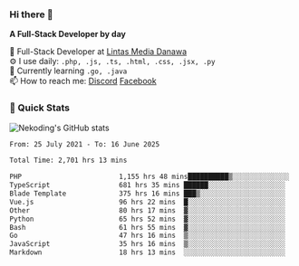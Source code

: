 ### Hi there 👋

**A Full-Stack Developer by day**

🔭 Full-Stack Developer at [Lintas Media Danawa](https://www.lintasmediadanawa.com/)  
⚙️ I use daily: `.php, .js, .ts, .html, .css, .jsx, .py`  
🌱 Currently learning `.go, .java`  
📫 How to reach me: [Discord](https://discordapp.com/users/984448732999327766)  [Facebook](https://fb.me/tyvandi)  

### 🚀 Quick Stats  

![Nekoding's GitHub stats](https://github-readme-stats.vercel.app/api?username=nekoding&show_icons=true)

<!--START_SECTION:waka-->

```txt
From: 25 July 2021 - To: 16 June 2025

Total Time: 2,701 hrs 13 mins

PHP                        1,155 hrs 48 mins██████████▒░░░░░░░░░░░░░░   41.55 %
TypeScript                 681 hrs 35 mins ██████░░░░░░░░░░░░░░░░░░░   24.50 %
Blade Template             375 hrs 16 mins ███▒░░░░░░░░░░░░░░░░░░░░░   13.49 %
Vue.js                     96 hrs 22 mins  █░░░░░░░░░░░░░░░░░░░░░░░░   03.46 %
Other                      80 hrs 17 mins  ▓░░░░░░░░░░░░░░░░░░░░░░░░   02.89 %
Python                     65 hrs 52 mins  ▓░░░░░░░░░░░░░░░░░░░░░░░░   02.37 %
Bash                       61 hrs 55 mins  ▓░░░░░░░░░░░░░░░░░░░░░░░░   02.23 %
Go                         47 hrs 16 mins  ▒░░░░░░░░░░░░░░░░░░░░░░░░   01.70 %
JavaScript                 35 hrs 16 mins  ▒░░░░░░░░░░░░░░░░░░░░░░░░   01.27 %
Markdown                   18 hrs 13 mins  ░░░░░░░░░░░░░░░░░░░░░░░░░   00.66 %
```

<!--END_SECTION:waka-->

<!--
**nekoding/nekoding** is a ✨ _special_ ✨ repository because its `README.md` (this file) appears on your GitHub profile.

Here are some ideas to get you started:

- 🔭 I’m currently working on ...
- 🌱 I’m currently learning ...
- 👯 I’m looking to collaborate on ...
- 🤔 I’m looking for help with ...
- 💬 Ask me about ...
- 📫 How to reach me: ...
- 😄 Pronouns: ...
- ⚡ Fun fact: ...
-->
